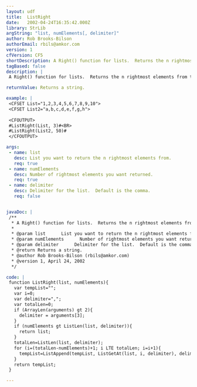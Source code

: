 ```yaml
---
layout: udf
title:  ListRight
date:   2002-04-24T16:35:42.000Z
library: StrLib
argString: "list, numElements[, delimiter]"
author: Rob Brooks-Bilson
authorEmail: rbils@amkor.com
version: 1
cfVersion: CF5
shortDescription: A Right() function for lists.  Returns the n rightmost elements from the specified list.
tagBased: false
description: |
 A Right() function for lists.  Returns the n rightmost elements from the specified list.  Accepts an optional delimiter.  Note that if the number of elements to return is greater than the number of elements in the list, the UDF simply returns all elements.

returnValue: Returns a string.

example: |
 <CFSET List="1,2,3,4,5,6,7,8,9,10">
 <CFSET List2="a,b,c,d,e,f,g,h">
 
 <CFOUTPUT>
 #ListRight(List, 3)#<BR>
 #ListRight(List2, 50)#
 </CFOUTPUT>

args:
 - name: list
   desc: List you want to return the n rightmost elements from.
   req: true
 - name: numElements
   desc: Number of rightmost elements you want returned.
   req: true
 - name: delimiter
   desc: Delimiter for the list.  Default is the comma.
   req: false


javaDoc: |
 /**
  * A Right() function for lists.  Returns the n rightmost elements from the specified list.
  * 
  * @param list      List you want to return the n rightmost elements from. 
  * @param numElements      Number of rightmost elements you want returned. 
  * @param delimiter      Delimiter for the list.  Default is the comma. 
  * @return Returns a string. 
  * @author Rob Brooks-Bilson (rbils@amkor.com) 
  * @version 1, April 24, 2002 
  */

code: |
 function ListRight(list, numElements){
   var tempList="";
   var i=0;
   var delimiter=",";
   var totalLen=0;
   if (ArrayLen(arguments) gt 2){
     delimiter = arguments[3];
   }
   if (numElements gt ListLen(list, delimiter)){
     return list;
   }
   totalLen=ListLen(list, delimiter);
   for (i=(totalLen-numElements)+1; i LTE totalLen; i=i+1){
     tempList=ListAppend(tempList, ListGetAt(list, i, delimiter), delimiter);
   }
   return tempList;
 }

---
```


